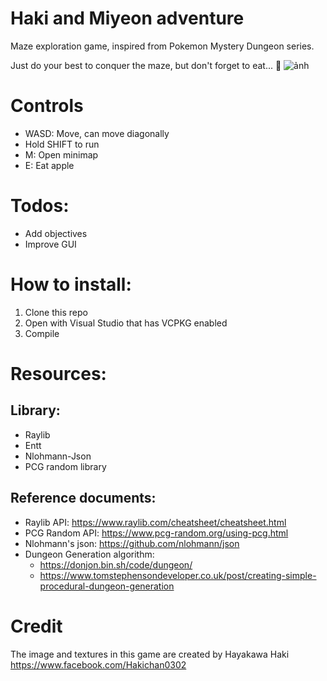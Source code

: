 # Haki and Miyeon adventure
Maze exploration game, inspired from Pokemon Mystery Dungeon series.
 
Just do your best to conquer the maze, but don't forget to eat... 🙊
![ảnh](https://github.com/HisuianZoroark69/HAMA/assets/22421274/ef9188fe-05fa-490b-a1ca-e1dc4cfc7316)

# Controls
- WASD: Move, can move diagonally
- Hold SHIFT to run
- M: Open minimap
- E: Eat apple

# Todos:
- Add objectives
- Improve GUI

# How to install:
1. Clone this repo
2. Open with Visual Studio that has VCPKG enabled
3. Compile

# Resources:
## Library:
- Raylib
- Entt
- Nlohmann-Json
- PCG random library

## Reference documents:
- Raylib API: https://www.raylib.com/cheatsheet/cheatsheet.html
- PCG Random API: https://www.pcg-random.org/using-pcg.html
- Nlohmann's json: https://github.com/nlohmann/json
- Dungeon Generation algorithm:
  - https://donjon.bin.sh/code/dungeon/
  - https://www.tomstephensondeveloper.co.uk/post/creating-simple-procedural-dungeon-generation

# Credit
The image and textures in this game are created by Hayakawa Haki https://www.facebook.com/Hakichan0302
